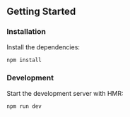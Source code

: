 ## Getting Started

### Installation

Install the dependencies:

```bash
npm install
```

### Development

Start the development server with HMR:

```bash
npm run dev
```
